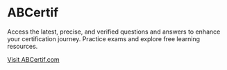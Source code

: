 # ABCertif
Access the latest, precise, and verified questions and answers to enhance your certification journey. Practice exams and explore free learning resources.

<a href="https://abcertif.com" title="ABCertif" rel="external">Visit ABCertif.com</a>

